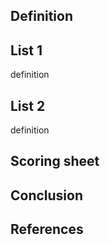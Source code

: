 ## Definition

## List 1 

definition

## List 2

definition

## Scoring sheet

## Conclusion

## References
